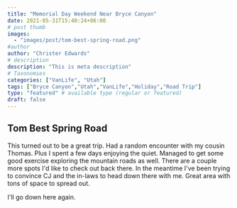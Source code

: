 ```yaml
---
title: "Memorial Day Weekend Near Bryce Canyon"
date: 2021-05-31T15:40:24+06:00
# post thumb
images:
  - "images/post/tom-best-spring-road.png"
#author
author: "Christer Edwards"
# description
description: "This is meta description"
# Taxonomies
categories: ["VanLife", "Utah"]
tags: ["Bryce Canyon","Utah","VanLife","Holiday","Road Trip"]
type: "featured" # available type (regular or featured)
draft: false
---
```


## Tom Best Spring Road

This turned out to be a great trip. Had a random encounter with my cousin
Thomas. Plus I spent a few days enjoying the quiet. Managed to get some good
exercise exploring the mountain roads as well. There are a couple more spots
I'd like to check out back there. In the meantime I've been trying to convince
CJ and the in-laws to head down there with me. Great area with tons of space to
spread out.

I'll go down here again.
